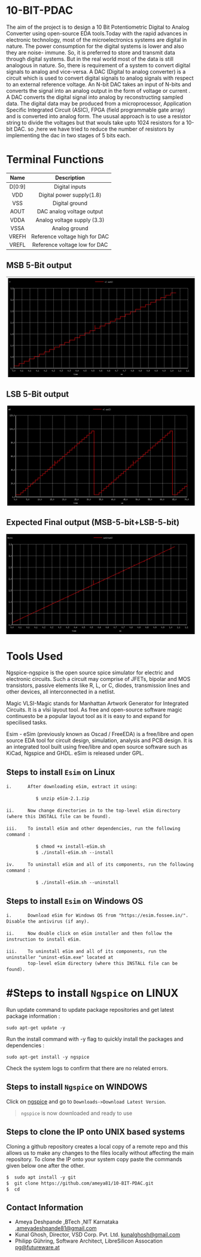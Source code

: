 # 10-BIT-PDAC

The aim of the project is to design a 10 Bit Potentiometric Digital to Analog Converter using open-source EDA tools.Today with the rapid advances in electronic technology, most of the microelectronics systems are digital in nature. The power consumption for the digital systems is lower and also they are noise- immune. So, it is preferred to store and transmit data through digital systems. But in the real world most of the data is still analogous in nature. So, there is requirement of a system to convert digital signals to analog and vice-versa. A DAC (Digital to analog converter) is a circuit which is used to convert digital signals to analog signals with respect to an external reference voltage. An N-bit DAC takes an input of N-bits and converts the signal into an analog output in the form of voltage or current . A DAC converts the digital signal into analog by reconstructing sampled data. The digital data may be produced from a microprocessor, Application Specific Integrated Circuit (ASIC), FPGA (field programmable gate array) and is converted into analog form. The ususal approach is to use a resistor string to divide the voltages but that wouls take upto 1024 resistors for a 10-bit DAC. so ,here we have tried to reduce the number of resistors by implementing the dac in two stages of 5 bits each.

# Terminal Functions
| Name |  Description | 
| :---:  | :-: |
| D[0:9]  | Digital inputs |
| VDD   | Digital power supply(1.8) |
| VSS |  Digital ground|
| AOUT| DAC analog voltage output|
| VDDA| Analog voltage supply (3.3) |
| VSSA | Analog ground |
| VREFH | Reference voltage high for DAC|
| VREFL| Reference voltage low for DAC|


## MSB 5-Bit output
![MSB-5-bit](https://github.com/ameya81/10-BIT-PDAC/blob/master/out1.JPG?raw=true)

## LSB 5-Bit output
![LSB-5-bit](https://github.com/ameya81/10-BIT-PDAC/blob/master/out2.JPG?raw=true)

## Expected Final output (MSB-5-bit+LSB-5-bit)
![Expected_final](https://github.com/ameya81/10-BIT-PDAC/blob/master/aout.JPG?raw=true)
 
# Tools Used

Ngspice-ngspice is the open source spice simulator for electric and electronic circuits. Such a circuit may comprise of JFETs, bipolar and MOS transistors, passive elements like R, L, or C, diodes, transmission lines and other devices, all interconnected in a netlist.

Magic VLSI-Magic stands for Manhattan Artwork Generator for Integrated Circuits. It is a vlsi layout tool. As free and open-source software magic continuesto be a popular layout tool as it is easy to and expand for specilised tasks.

Esim - eSim (previously known as Oscad / FreeEDA) is a free/libre and open source EDA tool for circuit design, simulation, analysis and PCB design. It is an integrated tool built using free/libre and open source software such as KiCad, Ngspice and GHDL. eSim is released under GPL.

## Steps to install ```Esim``` on Linux

	i.      After downloading eSim, extract it using: 
  
   		       $ unzip eSim-2.1.zip

   	ii.     Now change directories in to the top-level eSim directory (where this INSTALL file can be found).

   	iii.    To install eSim and other dependencies, run the following command :

   		       $ chmod +x install-eSim.sh
   		       $ ./install-eSim.sh --install

   	iv.     To uninstall eSim and all of its components, run the following command :

   		       $ ./install-eSim.sh --uninstall
    
## Steps to install ```Esim``` on Windows OS

    i.      Download eSim for Windows OS from "https://esim.fossee.in/". Disable the antivirus (if any).

    ii.     Now double click on eSim installer and then follow the instruction to install eSim.

    iii.    To uninstall eSim and all of its components, run the uninstaller "uninst-eSim.exe" located at 
            top-level eSim directory (where this INSTALL file can be found).    
    

# #Steps to install ```Ngspice``` on LINUX

Run update command to update package repositories and get latest package information :
``` 
sudo apt-get update -y
``` 
Run the install command with -y flag to quickly install the packages and dependencies :
``` 
sudo apt-get install -y ngspice
``` 
Check the system logs to confirm that there are no related errors.

## Steps to install ```Ngspice``` on WINDOWS

Click on [ngspice](http://ngspice.sourceforge.net/download.html) and go to ```Downloads->Download Latest Version```.

> ```ngspice``` is now downloaded and ready to use

## Steps to clone the IP onto UNIX based systems
Cloning a github repository creates a local copy of a remote repo and this allows us to make any changes to the files locally without affecting the main repository. To clone the IP onto your system copy paste the commands given below one after the other.

```
$  sudo apt install -y git
$  git clone https://github.com/ameya81/10-BIT-PDAC.git
$  cd 
```

## Contact Information

- Ameya Deshpande ,BTech ,NIT Karnataka ,ameyadeshpande81@gmail.com
- Kunal Ghosh, Director, VSD Corp. Pvt. Ltd. kunalghosh@gmail.com
- Philipp Gühring, Software Architect, LibreSilicon Assocation pg@futureware.at
